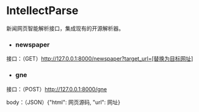 # IntellectParse

新闻网页智能解析接口，集成现有的开源解析器。



- ### newspaper

接口：（GET）http://127.0.0.1:8000/newspaper?target_url=[替换为目标网址]



- ### gne

接口：（POST）http://127.0.0.1:8000/gne

body：（JSON）{"html": 网页源码, "url": 网址}